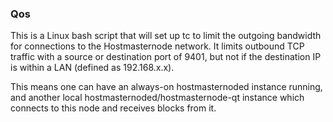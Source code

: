 ### Qos ###

This is a Linux bash script that will set up tc to limit the outgoing bandwidth for connections to the Hostmasternode network. It limits outbound TCP traffic with a source or destination port of 9401, but not if the destination IP is within a LAN (defined as 192.168.x.x).

This means one can have an always-on hostmasternoded instance running, and another local hostmasternoded/hostmasternode-qt instance which connects to this node and receives blocks from it.
